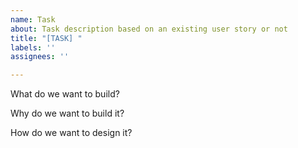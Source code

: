 ```yaml
---
name: Task
about: Task description based on an existing user story or not
title: "[TASK] "
labels: ''
assignees: ''

---
```


What do we want to build?

Why do we want to build it?

How do we want to design it?
